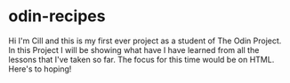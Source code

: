 # odin-recipes
Hi I'm Cill and this is my first ever project as a student of The Odin Project. 
In this Project I will be showing what have I have learned from all the lessons that I've taken so far. 
The focus for this time would be on HTML.
Here's to hoping!